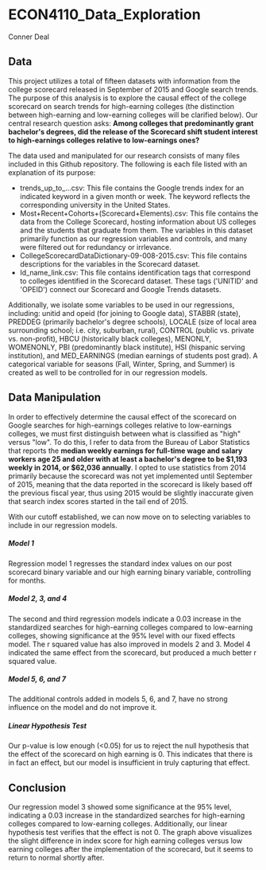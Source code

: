 # ECON4110_Data_Exploration
Conner Deal

## Data

This project utilizes a total of fifteen datasets with information from the college scorecard released in September of 2015 and Google search trends. The purpose of this analysis is to explore the causal effect of the college scorecard on search trends for high-earning colleges (the distinction between high-earning and low-earning colleges will be clarified below). Our central research question asks: **Among colleges that predominantly grant bachelor's degrees, did the release of the Scorecard shift student interest to high-earnings colleges relative to low-earnings ones?**

The data used and manipulated for our research consists of many files included in this Github repository. The following is each file listed with an explanation of its purpose:
- trends_up_to_...csv: This file contains the Google trends index for an indicated keyword in a given month or week. The keyword reflects the corresponding university in the United States. 
- Most+Recent+Cohorts+(Scorecard+Elements).csv: This file contains the data from the College Scorecard, hosting information about US colleges and the students that graduate from them. The variables in this dataset primarily function as our regression variables and controls, and many were filtered out for redundancy or irrlevance.
- CollegeScorecardDataDictionary-09-008-2015.csv: This file contains descriptions for the variables in the Scorecard dataset.
- Id_name_link.csv: This file contains identification tags that correspond to colleges identified in the Scorecard dataset. These tags ('UNITID' and 'OPEID') connect our Scorecard and Google Trends datasets.

Additionally, we isolate some variables to be used in our regressions, including: unitid and opeid (for joining to Google data), STABBR (state), PREDDEG (primarily bachelor's degree schools), LOCALE (size of local area surrounding school; i.e. city, suburban, rural), CONTROL (public vs. private vs. non-profit), HBCU (historically black colleges), MENONLY, WOMENONLY, PBI (predominantly black institute), HSI (hispanic serving institution), and MED_EARNINGS (median earnings of students post grad). A categorical variable for seasons (Fall, Winter, Spring, and Summer) is created as well to be controlled for in our regression models.

## Data Manipulation

In order to effectively determine the causal effect of the scorecard on Google searches for high-earnings colleges relative to low-earnings colleges, we must first distinguish between what is classified as "high" versus "low". To do this, I refer to data from the Bureau of Labor Statistics that reports the **median weekly earnings for full-time wage and salary workers age 25 and older with at least a bachelor's degree to be $1,193 weekly in 2014, or $62,036 annually**. I opted to use statistics from 2014 primarily because the scorecard was not yet implemented until September of 2015, meaning that the data reported in the scorecard is likely based off the previous fiscal year, thus using 2015 would be slightly inaccurate given that search index scores started in the tail end of 2015. 

With our cutoff established, we can now move on to selecting variables to include in our regression models.

##### Model 1

Regression model 1 regresses the standard index values on our post scorecard binary variable and our high earning binary variable, controlling for months. 

##### Model 2, 3, and 4

The second and third regression models indicate a 0.03 increase in the standardized searches for high-earning colleges compared to low-earning colleges, showing significance at the 95% level with our fixed effects model. The r squared value has also improved in models 2 and 3. Model 4 indicated the same effect from the scorecard, but produced a much better r squared value.

##### Model 5, 6, and 7

The additional controls added in models 5, 6, and 7, have no strong influence on the model and do not improve it.

##### Linear Hypothesis Test

Our p-value is low enough (<0.05) for us to reject the null hypothesis that the effect of the scorecard on high earning is 0. This indicates that there is in fact an effect, but our model is insufficient in truly capturing that effect. 

## Conclusion

Our regression model 3 showed some significance at the 95% level, indicating a 0.03 increase in the standardized searches for high-earning colleges compared to low-earning colleges. Additionally, our linear hypothesis test verifies that the effect is not 0. The graph above visualizes the slight difference in index score for high earning colleges versus low earning colleges after the implementation of the scorecard, but it seems to return to normal shortly after.
